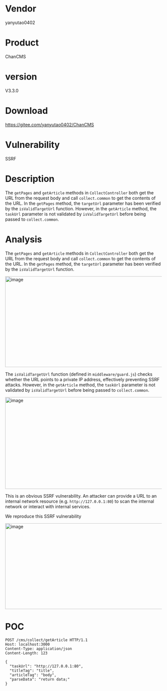 # Vendor

yanyutao0402

# Product

ChanCMS

# version

 V3.3.0

# Download 

https://gitee.com/yanyutao0402/ChanCMS


# Vulnerability

SSRF

# Description

The `getPages` and `getArticle` methods in `CollectController` both get the URL from the request body and call `collect.common` to get the contents of the URL. In the `getPages` method, the `targetUrl` parameter has been verified by the `isValidTargetUrl` function. However, in the `getArticle` method, the `taskUrl` parameter is not validated by `isValidTargetUrl` before being passed to `collect.common`.

# Analysis

The `getPages` and `getArticle` methods in `CollectController` both get the URL from the request body and call `collect.common` to get the contents of the URL. In the `getPages` method, the `targetUrl` parameter has been verified by the `isValidTargetUrl` function.

<img width="675" height="291" alt="image" src="https://github.com/user-attachments/assets/866beb58-06f2-4834-93a5-4fa1822ecfa9" />

The `isValidTargetUrl` function (defined in `middleware/guard.js`) checks whether the URL points to a private IP address, effectively preventing SSRF attacks. However, in the `getArticle` method, the `taskUrl` parameter is not validated by `isValidTargetUrl` before being passed to `collect.common`.

<img width="809" height="294" alt="image" src="https://github.com/user-attachments/assets/8c849b45-28d3-42a4-b7e6-54f738e95e35" />

This is an obvious SSRF vulnerability. An attacker can provide a URL to an internal network resource (e.g. `http://127.0.0.1:80`) to scan the internal network or interact with internal services.

We reproduce this SSRF vulnerability

<img width="934" height="275" alt="image" src="https://github.com/user-attachments/assets/1ea24def-795f-4d41-9f2a-1e87904f3ad3" />


# POC
```
POST /cms/collect/getArticle HTTP/1.1
Host: localhost:3000
Content-Type: application/json
Content-Length: 123

{
  "taskUrl": "http://127.0.0.1:80",
  "titleTag": "title",
  "articleTag": "body",
  "parseData": "return data;"
}

```
